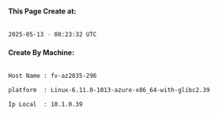 
   
#### This Page Create at:

```bash

2025-05-13 - 08:23:32 UTC

```

#### Create By Machine:

```bash

Host Name : fv-az2035-296

platform  : Linux-6.11.0-1013-azure-x86_64-with-glibc2.39

Ip Local  : 10.1.0.39

```


